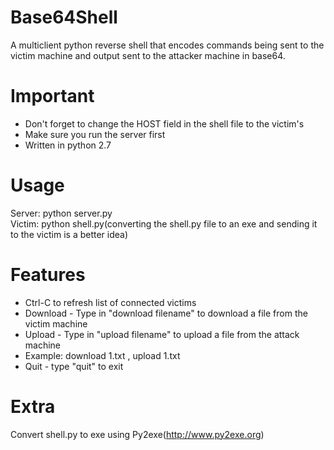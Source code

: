 # Base64Shell
A multiclient python reverse shell that encodes commands being sent to the victim machine and output sent to the attacker machine in base64.

# Important
- Don't forget to change the HOST field in the shell file to the victim's 
- Make sure you run the server first
- Written in python 2.7

# Usage 
Server: python server.py  
Victim: python shell.py(converting the shell.py file to an exe and sending it to the victim is a better idea)

# Features
- Ctrl-C to refresh list of connected victims
- Download -  Type in "download filename" to download a file from the victim machine 
- Upload - Type in "upload filename" to upload a file from the attack machine
- Example: download 1.txt , upload 1.txt
- Quit - type "quit" to exit

# Extra  
Convert shell.py to exe using Py2exe(http://www.py2exe.org)

